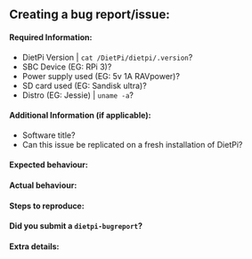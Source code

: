 ## Creating a bug report/issue:


#### Required Information:
- DietPi Version | ```cat /DietPi/dietpi/.version```?
- SBC Device (EG: RPi 3)?
- Power supply used (EG: 5v 1A RAVpower)?
- SD card used (EG: Sandisk ultra)?
- Distro (EG: Jessie) | ```uname -a```?

#### Additional Information (if applicable):
- Software title?
- Can this issue be replicated on a fresh installation of DietPi?


#### Expected behaviour:
<!-- What SHOULD be happening? -->

#### Actual behaviour:
<!-- What IS happening? -->

#### Steps to reproduce:
<!-- Explain how to reproduce the issue -->

#### Did you submit a ```dietpi-bugreport```?
<!-- Please post the bug report ID -->

#### Extra details:
<!-- Please post any extra details that might help solve the issue -->
